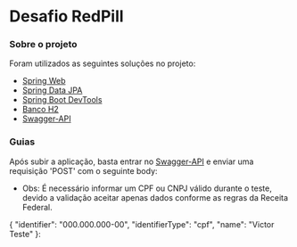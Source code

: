 # Desafio RedPill

### Sobre o projeto

Foram utilizados as seguintes soluções no projeto:

* [Spring Web](https://docs.spring.io/spring-boot/docs/2.6.6/reference/htmlsingle/#boot-features-developing-web-applications)
* [Spring Data JPA](https://docs.spring.io/spring-boot/docs/2.6.6/reference/htmlsingle/#boot-features-developing-web-applications)
* [Spring Boot DevTools](https://docs.spring.io/spring-boot/docs/2.6.6/reference/htmlsingle/#using-boot-devtools)
* [Banco H2](http://localhost:8080/h2-console/login.do)
* [Swagger-API](http://localhost:8080/swagger-ui/index.html#/)

### Guias

Após subir a aplicação, basta entrar no [Swagger-API](http://localhost:8080/swagger-ui/index.html#/) e enviar uma requisição 'POST' com o seguinte body:

* Obs: É necessário informar um CPF ou CNPJ válido durante o teste, devido a validação aceitar apenas dados conforme as regras da Receita Federal.

{
"identifier": "000.000.000-00",
"identifierType": "cpf",
"name": "Victor Teste"
}: